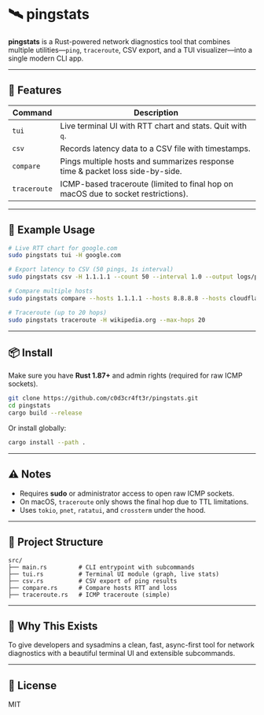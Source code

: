 # 🛰️ pingstats

**pingstats** is a Rust-powered network diagnostics tool that combines multiple utilities—`ping`, `traceroute`, CSV export, and a TUI visualizer—into a single modern CLI app.

---

## 🔧 Features

| Command      | Description                                                                       |
| ------------ | --------------------------------------------------------------------------------- |
| `tui`        | Live terminal UI with RTT chart and stats. Quit with `q`.                         |
| `csv`        | Records latency data to a CSV file with timestamps.                               |
| `compare`    | Pings multiple hosts and summarizes response time & packet loss side-by-side.     |
| `traceroute` | ICMP-based traceroute (limited to final hop on macOS due to socket restrictions). |

---

## 🧪 Example Usage

```bash
# Live RTT chart for google.com
sudo pingstats tui -H google.com

# Export latency to CSV (50 pings, 1s interval)
sudo pingstats csv -H 1.1.1.1 --count 50 --interval 1.0 --output logs/ping.csv

# Compare multiple hosts
sudo pingstats compare --hosts 1.1.1.1 --hosts 8.8.8.8 --hosts cloudflare.com

# Traceroute (up to 20 hops)
sudo pingstats traceroute -H wikipedia.org --max-hops 20
```

---

## 📦 Install

Make sure you have **Rust 1.87+** and admin rights (required for raw ICMP sockets).

```bash
git clone https://github.com/c0d3cr4ft3r/pingstats.git
cd pingstats
cargo build --release
```

Or install globally:

```bash
cargo install --path .
```

---

## ⚠ Notes

- Requires **sudo** or administrator access to open raw ICMP sockets.
- On macOS, `traceroute` only shows the final hop due to TTL limitations.
- Uses `tokio`, `pnet`, `ratatui`, and `crossterm` under the hood.

---

## 📁 Project Structure

```
src/
├── main.rs         # CLI entrypoint with subcommands
├── tui.rs          # Terminal UI module (graph, live stats)
├── csv.rs          # CSV export of ping results
├── compare.rs      # Compare hosts RTT and loss
├── traceroute.rs   # ICMP traceroute (simple)
```

---

## 🧠 Why This Exists

To give developers and sysadmins a clean, fast, async-first tool for network diagnostics with a beautiful terminal UI and extensible subcommands.

---

## 📝 License

MIT
